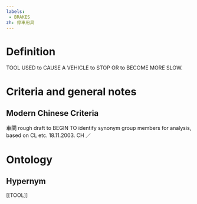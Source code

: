 ```yaml
---
labels: 
 - BRAKES
zh: 停車用具
---
```


# Definition
TOOL USED to CAUSE A VEHICLE to STOP OR to BECOME MORE SLOW.
# Criteria and general notes
## Modern Chinese Criteria
車閘
rough draft to BEGIN TO identify synonym group members for analysis, based on CL etc. 18.11.2003. CH ／
# Ontology

## Hypernym
[[TOOL]]